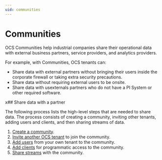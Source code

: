 ```yaml
---
uid: communities
---
```


# Communities

OCS Communities help industrial companies share their operational data with external business partners, service providers, and analytics providers.

For example, with Communities, OCS tenants can:

- Share data with external partners without bringing their users inside the corporate firewall or taking extra security precautions.
- Share data without requiring external users to be onsite.
- Share data with usexternals partners who do not have a PI System or other required software.

x## Share data with a partner

The following process lists the high-level steps that are needed to share data. The process consists of creating a community, inviting other tenants, adding users and clients, and then sharing streams of data.

1. [Create a community](xref:add-community).
2. [Invite another OCS tenant](xref:managecommunity#add-a-tenant-to-a-community) to join the community.
3. [Add users](xref:managecommunityusers#add-users-to-a-community) from your own tenant to the community.
4. [Add clients](xref:managecommunityclients#add-clients-to-a-community) for programmatic access to the community.
5. [Share streams](xref:ShareStreams) with the community.
